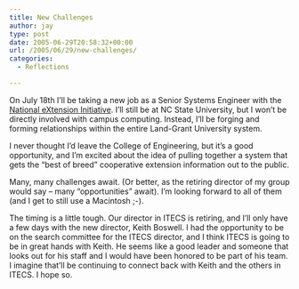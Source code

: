 ```yaml
---
title: New Challenges
author: jay
type: post
date: 2005-06-29T20:58:32+00:00
url: /2005/06/29/new-challenges/
categories:
  - Reflections

---
```

On July 18th I’ll be taking a new job as a Senior Systems Engineer with the [National eXtension Initiative][1]. I’ll still be at NC State University, but I won’t be directly involved with campus computing. Instead, I’ll be forging and forming relationships within the entire Land-Grant University system.

I never thought I’d leave the College of Engineering, but it’s a good opportunity, and I’m excited about the idea of pulling together a system that gets the “best of breed” cooperative extension information out to the public.

Many, many challenges await. (Or better, as the retiring director of my group would say &#8211; many “opportunities” await). I’m looking forward to all of them (and I get to still use a Macintosh ;-).

The timing is a little tough. Our director in ITECS is retiring, and I’ll only have a few days with the new director, Keith Boswell. I had the opportunity to be on the search committee for the ITECS director, and I think ITECS is going to be in great hands with Keith. He seems like a good leader and someone that looks out for his staff and I would have been honored to be part of his team. I imagine that’ll be continuing to connect back with Keith and the others in ITECS. I hope so.

 [1]: //intranet.extension.org/"